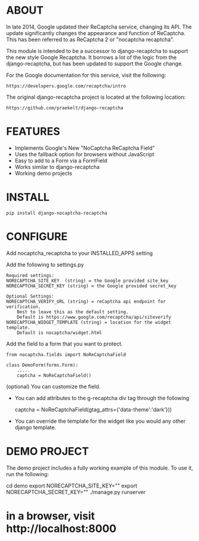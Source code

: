 # ABOUT 

In late 2014, Google updated their ReCaptcha service, changing its API.  The update significantly
changes the appearance and function of ReCaptcha.  This has been referred to as
ReCaptcha 2 or "nocaptcha recaptcha". 

This module is intended to be a successor to django-recaptcha to support the new style 
Google Recaptcha.  It borrows a lot of the logic from the django-recaptcha, but has been
updated to support the Google change. 

For the Google documentation for this service, visit the following: 

    https://developers.google.com/recaptcha/intro
   
The original django-recaptcha project is located at the following location:

    https://github.com/praekelt/django-recaptcha

# FEATURES

 - Implements Google's New "NoCaptcha ReCaptcha Field"
 - Uses the fallback option for browsers without JavaScript
 - Easy to add to a Form via a FormField
 - Works similar to django-recaptcha 
 - Working demo projects


# INSTALL

    pip install django-nocaptcha-recaptcha

# CONFIGURE 

Add nocaptcha_recaptcha to your INSTALLED_APPS setting
    
Add the following to settings.py
    
    Required settings: 
    NORECAPTCHA_SITE_KEY  (string) = the Google provided site_key
    NORECAPTCHA_SECRET_KEY (string) = the Google provided secret_key 
    
    Optional Settings:
    NORECAPTCHA_VERIFY_URL (string) = reCaptcha api endpoint for verification.
        Best to leave this as the default setting.
        Default is https://www.google.com/recaptcha/api/siteverify
    NORECAPTCHA_WIDGET_TEMPLATE (string) = location for the widget template.  
        Default is nocaptcha/widget.html
    
   
Add the field to a form that you want to protect.

	from nocaptcha.fields import NoReCaptchaField
	
	class DemoForm(forms.Form):
	    .....
	    captcha = NoReCaptchaField()
	    
	    
(optional)
You can customize the field.  
	
- You can add attributes to the g-recaptcha div tag through the following
     
     captcha = NoReCaptchaField(gtag_attrs={'data-theme':'dark'}))
     
- You can override the template for the widget like you would any
  other django template. 


# DEMO PROJECT 

The demo project includes a fully working example of this module. 
To use it, run the following:
 
   cd demo
   export NORECAPTCHA_SITE_KEY="<your site key>"
   export NORECAPTCHA_SECRET_KEY="<your secret key>"
   ./manage.py runserver 
   
   # in a browser, visit http://localhost:8000
     
